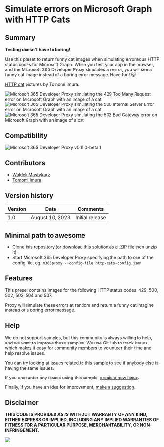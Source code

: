 # Simulate errors on Microsoft Graph with HTTP Cats

## Summary

**Testing doesn't have to boring!**

Use this preset to return funny cat images when simulating erroneous HTTP status codes for Microsoft Graph. When you test your app in the browser, and the Microsoft 365 Developer Proxy simulates an error, you will see a funny cat image instead of a boring error message. Have fun! 🐱

[HTTP cat](https://http.cat) pictures by Tomomi Imura.

![Microsoft 365 Developer Proxy simulating the 429 Too Many Request error on Microsoft Graph with an image of a cat](assets/429.png)
![Microsoft 365 Developer Proxy simulating the 500 Internal Server Error error on Microsoft Graph with an image of a cat](assets/500.png)
![Microsoft 365 Developer Proxy simulating the 502 Bad Gateway error on Microsoft Graph with an image of a cat](assets/502.png)

## Compatibility

![Microsoft 365 Developer Proxy v0.11.0-beta.1](https://img.shields.io/badge/m365proxy-v0.11.0--beta.1-green.svg)

## Contributors

- [Waldek Mastykarz](https://github.com/waldekmastykarz)
- [Tomomi Imura](https://github.com/girliemac)

## Version history

Version|Date|Comments
-------|----|--------
1.0|August 10, 2023|Initial release

## Minimal path to awesome

- Clone this repository (or [download this solution as a .ZIP file](https://pnp.github.io/download-partial/?url=https://github.com/pnp/proxy-samples/tree/main/samples/http-cats) then unzip it)
- Start Microsoft 365 Developer Proxy specifying the path to one of the config file, eg. `m365proxy --config-file http-cats-config.json`

## Features

This preset contains images for the following HTTP status codes: 429, 500, 502, 503, 504 and 507.

Proxy will simulate these errors at random and return a funny cat imagine instead of a boring error message.

## Help

We do not support samples, but this community is always willing to help, and we want to improve these samples. We use GitHub to track issues, which makes it easy for  community members to volunteer their time and help resolve issues.

You can try looking at [issues related to this sample](https://github.com/pnp/proxy-samples/issues?q=label%3A%22sample%3A%20http-cats%22) to see if anybody else is having the same issues.

If you encounter any issues using this sample, [create a new issue](https://github.com/pnp/proxy-samples/issues/new).

Finally, if you have an idea for improvement, [make a suggestion](https://github.com/pnp/proxy-samples/issues/new).

## Disclaimer

**THIS CODE IS PROVIDED *AS IS* WITHOUT WARRANTY OF ANY KIND, EITHER EXPRESS OR IMPLIED, INCLUDING ANY IMPLIED WARRANTIES OF FITNESS FOR A PARTICULAR PURPOSE, MERCHANTABILITY, OR NON-INFRINGEMENT.**

![](https://m365-visitor-stats.azurewebsites.net/SamplesGallery/pnp-http-cats)

